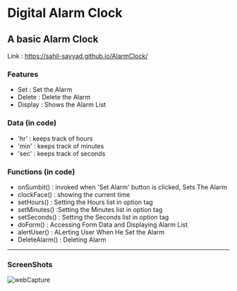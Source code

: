 # Digital Alarm Clock 
## A basic Alarm Clock
 Link : https://sahil-sayyad.github.io/AlarmClock/
 
### Features
* Set : Set the Alarm
* Delete : Delete the Alarm
* Display : Shows the Alarm List

### Data (in code)
* 'hr' : keeps track of hours
* 'min' : keeps track of minutes
* 'sec' : keeps track of seconds

### Functions (in code)
* onSumbit() : invoked when 'Set Alarm' button is clicked, Sets The Alarm 
* clockFace() : showing the current time 
* setHours() : Setting the Hours list in option tag
* setMinutes() :Setting the Minutes list in option tag
* setSeconds() : Setting the Seconds list in option tag
* doForm() : Accessing Form Data and Displaying Alarm List 
* alertUser() : ALerting User When He Set the Alarm 
* DeleteAlarm() : Deleting Alarm 
    

***

### ScreenShots
![webCapture](https://github.com/Sahil-Sayyad/AlarmClock/assets/96423459/cd83d953-2dc9-489f-8011-b31180f77869)


